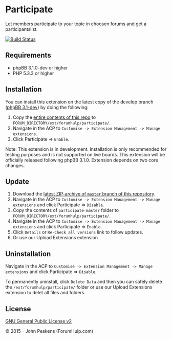 Participate
===========

Let members participate to your topic in choosen forums and get a participantslist.

[![Build Status](https://travis-ci.org/ForumHulp/participate.svg?branch=master)](https://travis-ci.org/ForumHulp/participate)

## Requirements
* phpBB 3.1.0-dev or higher
* PHP 5.3.3 or higher

## Installation
You can install this extension on the latest copy of the develop branch ([phpBB 3.1-dev](https://github.com/phpbb/phpbb3)) by doing the following:

1. Copy the [entire contents of this repo](https://github.com/ForumHulp/participate/archive/master.zip) to `FORUM_DIRECTORY/ext/forumhulp/participate/`.
2. Navigate in the ACP to `Customise -> Extension Management -> Manage extensions`.
3. Click Participate => `Enable`.

Note: This extension is in development. Installation is only recommended for testing purposes and is not supported on live boards. This extension will be officially released following phpBB 3.1.0. Extension depends on two core changes.

## Update
1. Download the [latest ZIP-archive of `master` branch of this repository](https://github.com/ForumHulp/participate/archive/master.zip).
2. Navigate in the ACP to `Customise -> Extension Management -> Manage extensions` and click Participate => `Disable`.
3. Copy the contents of `participate-master` folder to `FORUM_DIRECTORY/ext/forumhulp/participate/`.
4. Navigate in the ACP to `Customise -> Extension Management -> Manage extensions` and click Participate => `Enable`.
5. Click `Details` or `Re-Check all versions` link to follow updates.
6. Or use our Upload Extensions extension

## Uninstallation
Navigate in the ACP to `Customise -> Extension Management -> Manage extensions` and click Participate => `Disable`.

To permanently uninstall, click `Delete Data` and then you can safely delete the `/ext/forumhulp/participate/` folder or use our Upload Extensions extension to delet all files and folders.

## License
[GNU General Public License v2](http://opensource.org/licenses/GPL-2.0)

© 2015 - John Peskens (ForumHulp.com)
